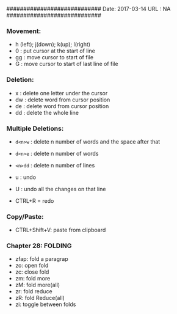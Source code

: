 ############################
Date: 2017-03-14
URL : NA
############################

### Movement: 
- h (left); j(down); k(up); l(right)
- 0 : put cursor at the start of line
- gg : move cursor to start of file
- G : move cursor to start of last line of file

### Deletion:
- x : delete one letter under the cursor
- dw : delete word from cursor position
- de : delete word from cursor position
- dd : delete the whole line

### Multiple Deletions:
- `d<n>w` : delete n number of  words and the space after that
- `d<n>e` : delete n number of words
- `<n>dd` : delete n number of lines

- u : undo
- U : undo all the changes on that line
- CTRL+R = redo

### Copy/Paste:
- CTRL+Shift+V: paste from clipboard

### Chapter 28: FOLDING
- zfap: fold a paragrap
- zo: open fold
- zc: close fold
- zm: fold more
- zM: fold more(all)
- zr: fold reduce
- zR: fold Reduce(all)
- zi: toggle between folds

